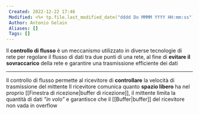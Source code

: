 ```yaml
---
 Created: 2022-12-22 17:46
 Modified: <%+ tp.file.last_modified_date("dddd Do MMMM YYYY HH:mm:ss") %>
 Author: Antonio Gelain
 Aliases: []
 Tags: []
---
```


Il **controllo di flusso** è un meccanismo utilizzato in diverse tecnologie di rete per regolare il flusso di dati tra due punti di una rete, al fine di **evitare il sovraccarico** della rete e garantire una trasmissione efficiente dei dati

---

Il controllo di flusso permette al ricevitore di **controllare** la velocità di trasmissione del mittente
Il ricevitore comunica quanto **spazio libero** ha nel proprio [[Finestra di ricezione|buffer di ricezione]], il mittente limita la quantità di dati *"in volo"* e garantisce che il [[Buffer|buffer]] del ricevitore non vada in overflow